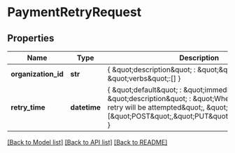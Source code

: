 # PaymentRetryRequest

## Properties
Name | Type | Description | Notes
------------ | ------------- | ------------- | -------------
**organization_id** | **str** | { \&quot;description\&quot; : \&quot;\&quot;, \&quot;verbs\&quot;:[] } | [optional] 
**retry_time** | **datetime** | { \&quot;default\&quot; : \&quot;immediately\&quot;, \&quot;description\&quot; : \&quot;When the payment retry will be attempted\&quot;, \&quot;verbs\&quot;:[\&quot;POST\&quot;,\&quot;PUT\&quot;,\&quot;GET\&quot;] } | [optional] 

[[Back to Model list]](../README.md#documentation-for-models) [[Back to API list]](../README.md#documentation-for-api-endpoints) [[Back to README]](../README.md)


